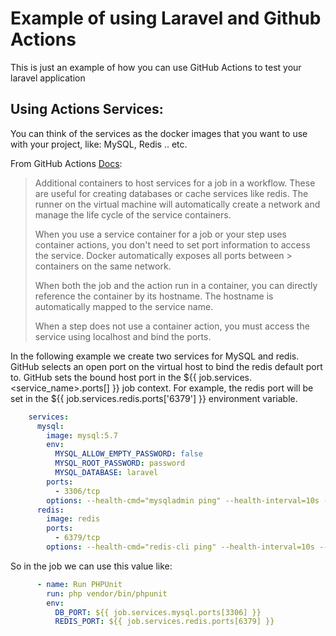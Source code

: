 # Example of using Laravel and Github Actions

This is just an example of how you can use GitHub Actions to test your laravel application

## Using Actions Services:

You can think of the services as the docker images that you want to use with your project, like: MySQL, Redis .. etc.

From GitHub Actions [Docs](https://help.github.com/en/articles/workflow-syntax-for-github-actions#jobsjob_idservices):

> Additional containers to host services for a job in a workflow. These are useful for creating databases or cache 
> services like redis. The runner on the virtual machine will automatically create a network and manage the life cycle 
> of the service containers.
> 
> When you use a service container for a job or your step uses container actions, you don't need to set port information
> to access the service. Docker automatically exposes all ports between > containers on the same network.
> 
> When both the job and the action run in a container, you can directly reference the container by its hostname. The 
> hostname is automatically mapped to the service name.
> 
> When a step does not use a container action, you must access the service using localhost and bind the ports.


In the following example we create two services for MySQL and redis. GitHub selects an open port on the virtual host to bind 
the redis default port to. GitHub sets the bound host port in the ${{ job.services.<service_name>.ports[<port>] }} 
job context. For example, the redis port will be set in the ${{ job.services.redis.ports['6379'] }} environment variable.

```yaml
    services:
      mysql:
        image: mysql:5.7
        env:
          MYSQL_ALLOW_EMPTY_PASSWORD: false
          MYSQL_ROOT_PASSWORD: password
          MYSQL_DATABASE: laravel
        ports:
          - 3306/tcp
        options: --health-cmd="mysqladmin ping" --health-interval=10s --health-timeout=5s --health-retries=3
      redis:
        image: redis
        ports:
          - 6379/tcp
        options: --health-cmd="redis-cli ping" --health-interval=10s --health-timeout=5s --health-retries=3
```

So in the job we can use this value like:

```yaml
      - name: Run PHPUnit
        run: php vendor/bin/phpunit
        env:
          DB_PORT: ${{ job.services.mysql.ports[3306] }}
          REDIS_PORT: ${{ job.services.redis.ports[6379] }}  
```